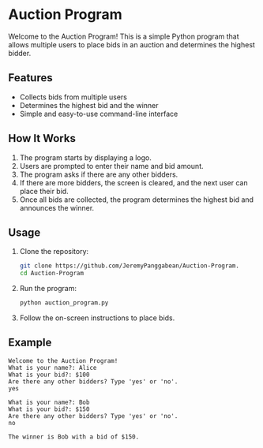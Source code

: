 # Auction Program

Welcome to the Auction Program! This is a simple Python program that allows multiple users to place bids in an auction and determines the highest bidder.

## Features

- Collects bids from multiple users
- Determines the highest bid and the winner
- Simple and easy-to-use command-line interface

## How It Works

1. The program starts by displaying a logo.
2. Users are prompted to enter their name and bid amount.
3. The program asks if there are any other bidders.
4. If there are more bidders, the screen is cleared, and the next user can place their bid.
5. Once all bids are collected, the program determines the highest bid and announces the winner.

## Usage

1. Clone the repository:

   ```bash
   git clone https://github.com/JeremyPanggabean/Auction-Program.
   cd Auction-Program
   ```

2. Run the program:

   ```bash
   python auction_program.py
   ```

3. Follow the on-screen instructions to place bids.

## Example

```plaintext
Welcome to the Auction Program!
What is your name?: Alice
What is your bid?: $100
Are there any other bidders? Type 'yes' or 'no'.
yes

What is your name?: Bob
What is your bid?: $150
Are there any other bidders? Type 'yes' or 'no'.
no

The winner is Bob with a bid of $150.
```
